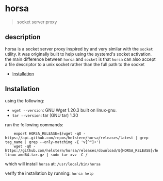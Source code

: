 # horsa
> socket server proxy

## description

horsa is a socket server proxy inspired by and very similar with the `socket` utility. it was originally built to help using the systemd's socket activation. the main difference between `horsa` and `socket` is that `horsa` can also accept a file descriptor to a unix socket rather than the full path to the socket

- [Installation](#installation)

## Installation

using the following:

- `wget --version`: GNU Wget 1.20.3 built on linux-gnu.
- `tar --version`: tar (GNU tar) 1.30
 
run the following commands: 

```
    export HORSA_RELEASE=$(wget -qO - https://api.github.com/repos/helstern/horsa/releases/latest | grep tag_name | grep --only-matching -E 'v[^"]+')
    wget -qO - https://github.com/helstern/horsa/releases/download/${HORSA_RELEASE}/horsa-${HORSA_RELEASE}-linux-amd64.tar.gz | sudo tar xvz -C / 
``` 

which will install `horsa` at: `/usr/local/bin/horsa`

verify the installation by running: `horsa help`